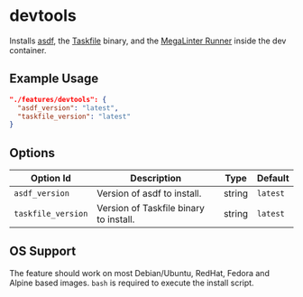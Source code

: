 # devtools

Installs [asdf](https://asdf-vm.com/), the [Taskfile](https://taskfile.dev/#/) binary, and the [MegaLinter Runner](https://github.com/oxsecurity/megalinter) inside the dev container.

## Example Usage

```json
"./features/devtools": {
  "asdf_version": "latest",
  "taskfile_version": "latest"
}
```

## Options

| Option Id | Description | Type | Default |
|-----------|-------------|------|---------|
| `asdf_version` | Version of asdf to install. | string | `latest` |
| `taskfile_version` | Version of Taskfile binary to install. | string | `latest` |

## OS Support

The feature should work on most Debian/Ubuntu, RedHat, Fedora and Alpine based images. `bash` is required to execute the install script.
